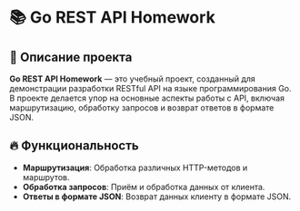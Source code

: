 # 📚 Go REST API Homework

## 📌 Описание проекта

**Go REST API Homework** — это учебный проект, созданный для демонстрации разработки RESTful API на языке программирования Go. В проекте делается упор на основные аспекты работы с API, включая маршрутизацию, обработку запросов и возврат ответов в формате JSON.

## 🔥 Функциональность

- **Маршрутизация**: Обработка различных HTTP-методов и маршрутов.
- **Обработка запросов**: Приём и обработка данных от клиента.
- **Ответы в формате JSON**: Возврат данных клиенту в формате JSON.



